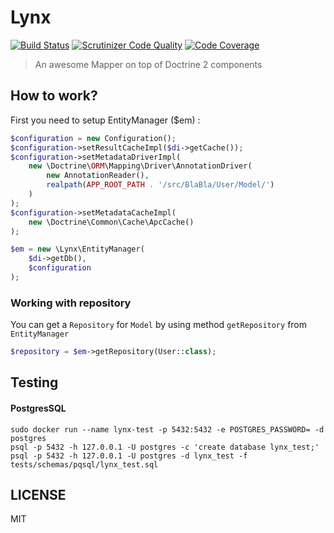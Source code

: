 Lynx
====
[![Build Status](https://travis-ci.org/lynx/lynx.svg?branch=master)](https://travis-ci.org/lynx/lynx)
[![Scrutinizer Code Quality](https://scrutinizer-ci.com/g/lynx/lynx/badges/quality-score.png?b=master)](https://scrutinizer-ci.com/g/lynx/lynx/?branch=master)
[![Code Coverage](https://scrutinizer-ci.com/g/lynx/lynx/badges/coverage.png?b=master)](https://scrutinizer-ci.com/g/lynx/lynx/?branch=master)

> An awesome Mapper on top of Doctrine 2 components

## How to work?

First you need to setup EntityManager ($em) :

```php
$configuration = new Configuration();
$configuration->setResultCacheImpl($di->getCache());
$configuration->setMetadataDriverImpl(
    new \Doctrine\ORM\Mapping\Driver\AnnotationDriver(
        new AnnotationReader(),
        realpath(APP_ROOT_PATH . '/src/BlaBla/User/Model/')
    )
);
$configuration->setMetadataCacheImpl(
    new \Doctrine\Common\Cache\ApcCache()
);

$em = new \Lynx\EntityManager(
    $di->getDb(),
    $configuration
);
```

### Working with repository

You can get a `Repository` for `Model` by using method `getRepository` from `EntityManager`

```php
$repository = $em->getRepository(User::class);
```


## Testing

#### PostgresSQL

```
sudo docker run --name lynx-test -p 5432:5432 -e POSTGRES_PASSWORD= -d postgres
psql -p 5432 -h 127.0.0.1 -U postgres -c 'create database lynx_test;'
psql -p 5432 -h 127.0.0.1 -U postgres -d lynx_test -f tests/schemas/pqsql/lynx_test.sql
```

## LICENSE

MIT
